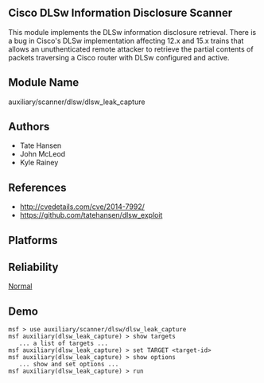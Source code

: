 ## Cisco DLSw Information Disclosure Scanner

This module implements the DLSw information disclosure 
retrieval. There is a bug in Cisco's DLSw implementation 
affecting 12.x and 15.x trains that allows an unuthenticated 
remote attacker to retrieve the partial contents of packets 
traversing a Cisco router with DLSw configured and active.


## Module Name
auxiliary/scanner/dlsw/dlsw_leak_capture

## Authors
* Tate Hansen
* John McLeod
* Kyle Rainey


## References
* http://cvedetails.com/cve/2014-7992/
* https://github.com/tatehansen/dlsw_exploit




## Platforms


## Reliability
[Normal](https://github.com/rapid7/metasploit-framework/wiki/Exploit-Ranking)

## Demo

```
msf > use auxiliary/scanner/dlsw/dlsw_leak_capture
msf auxiliary(dlsw_leak_capture) > show targets
   ... a list of targets ...
msf auxiliary(dlsw_leak_capture) > set TARGET <target-id>
msf auxiliary(dlsw_leak_capture) > show options
   ... show and set options ...
msf auxiliary(dlsw_leak_capture) > run
```
    
    